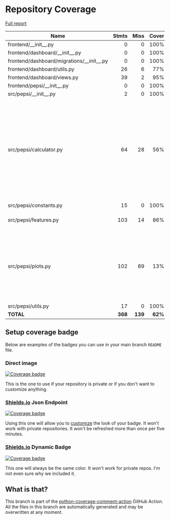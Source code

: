 # Repository Coverage

[Full report](https://htmlpreview.github.io/?https://github.com/ronjakrg/thesis-pepsi-package/blob/python-coverage-comment-action-data/htmlcov/index.html)

| Name                                          |    Stmts |     Miss |   Cover |   Missing |
|---------------------------------------------- | -------: | -------: | ------: | --------: |
| frontend/\_\_init\_\_.py                      |        0 |        0 |    100% |           |
| frontend/dashboard/\_\_init\_\_.py            |        0 |        0 |    100% |           |
| frontend/dashboard/migrations/\_\_init\_\_.py |        0 |        0 |    100% |           |
| frontend/dashboard/utils.py                   |       26 |        6 |     77% |     47-61 |
| frontend/dashboard/views.py                   |       39 |        2 |     95% |    48, 58 |
| frontend/pepsi/\_\_init\_\_.py                |        0 |        0 |    100% |           |
| src/pepsi/\_\_init\_\_.py                     |        2 |        0 |    100% |           |
| src/pepsi/calculator.py                       |       64 |       28 |     56% |48-52, 56, 59, 72-74, 94-96, 103-106, 113-117, 123-124, 142-143, 152-153, 163-164 |
| src/pepsi/constants.py                        |       15 |        0 |    100% |           |
| src/pepsi/features.py                         |      103 |       14 |     86% |37-42, 192-209 |
| src/pepsi/plots.py                            |      102 |       89 |     13% |25-68, 82-164, 172-192, 201-217, 235-255, 271-287 |
| src/pepsi/utils.py                            |       17 |        0 |    100% |           |
|                                     **TOTAL** |  **368** |  **139** | **62%** |           |


## Setup coverage badge

Below are examples of the badges you can use in your main branch `README` file.

### Direct image

[![Coverage badge](https://raw.githubusercontent.com/ronjakrg/thesis-pepsi-package/python-coverage-comment-action-data/badge.svg)](https://htmlpreview.github.io/?https://github.com/ronjakrg/thesis-pepsi-package/blob/python-coverage-comment-action-data/htmlcov/index.html)

This is the one to use if your repository is private or if you don't want to customize anything.

### [Shields.io](https://shields.io) Json Endpoint

[![Coverage badge](https://img.shields.io/endpoint?url=https://raw.githubusercontent.com/ronjakrg/thesis-pepsi-package/python-coverage-comment-action-data/endpoint.json)](https://htmlpreview.github.io/?https://github.com/ronjakrg/thesis-pepsi-package/blob/python-coverage-comment-action-data/htmlcov/index.html)

Using this one will allow you to [customize](https://shields.io/endpoint) the look of your badge.
It won't work with private repositories. It won't be refreshed more than once per five minutes.

### [Shields.io](https://shields.io) Dynamic Badge

[![Coverage badge](https://img.shields.io/badge/dynamic/json?color=brightgreen&label=coverage&query=%24.message&url=https%3A%2F%2Fraw.githubusercontent.com%2Fronjakrg%2Fthesis-pepsi-package%2Fpython-coverage-comment-action-data%2Fendpoint.json)](https://htmlpreview.github.io/?https://github.com/ronjakrg/thesis-pepsi-package/blob/python-coverage-comment-action-data/htmlcov/index.html)

This one will always be the same color. It won't work for private repos. I'm not even sure why we included it.

## What is that?

This branch is part of the
[python-coverage-comment-action](https://github.com/marketplace/actions/python-coverage-comment)
GitHub Action. All the files in this branch are automatically generated and may be
overwritten at any moment.